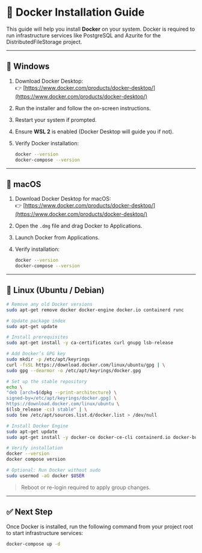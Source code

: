 # 🐳 Docker Installation Guide

This guide will help you install **Docker** on your system. Docker is required to run infrastructure services like PostgreSQL and Azurite for the DistributedFileStorage project.

---

## 🔹 Windows

1. Download Docker Desktop:  
   👉 [https://www.docker.com/products/docker-desktop/](https://www.docker.com/products/docker-desktop/)

2. Run the installer and follow the on-screen instructions.

3. Restart your system if prompted.

4. Ensure **WSL 2** is enabled (Docker Desktop will guide you if not).

5. Verify Docker installation:

   ```bash
   docker --version
   docker-compose --version
   ```

---

## 🔹 macOS

1. Download Docker Desktop for macOS:  
   👉 [https://www.docker.com/products/docker-desktop/](https://www.docker.com/products/docker-desktop/)

2. Open the `.dmg` file and drag Docker to Applications.

3. Launch Docker from Applications.

4. Verify installation:

   ```bash
   docker --version
   docker-compose --version
   ```

---

## 🔹 Linux (Ubuntu / Debian)

```bash
# Remove any old Docker versions
sudo apt-get remove docker docker-engine docker.io containerd runc

# Update package index
sudo apt-get update

# Install prerequisites
sudo apt-get install -y ca-certificates curl gnupg lsb-release

# Add Docker’s GPG key
sudo mkdir -p /etc/apt/keyrings
curl -fsSL https://download.docker.com/linux/ubuntu/gpg | \
sudo gpg --dearmor -o /etc/apt/keyrings/docker.gpg

# Set up the stable repository
echo \
"deb [arch=$(dpkg --print-architecture) \
signed-by=/etc/apt/keyrings/docker.gpg] \
https://download.docker.com/linux/ubuntu \
$(lsb_release -cs) stable" | \
sudo tee /etc/apt/sources.list.d/docker.list > /dev/null

# Install Docker Engine
sudo apt-get update
sudo apt-get install -y docker-ce docker-ce-cli containerd.io docker-buildx-plugin docker-compose-plugin

# Verify installation
docker --version
docker compose version

# Optional: Run Docker without sudo
sudo usermod -aG docker $USER
```

> Reboot or re-login required to apply group changes.

---

## ✅ Next Step

Once Docker is installed, run the following command from your project root to start infrastructure services:

```bash
docker-compose up -d
```